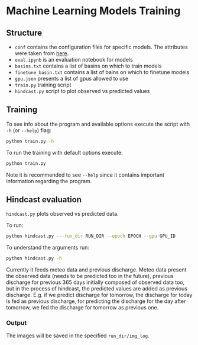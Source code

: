 # Machine Learning Models Training

## Structure

- `conf` contains the configuration files for specific models. The attributes were taken from [here](https://neuralhydrology.readthedocs.io/en/latest/usage/config.html).
- `eval.ipynb` is an evaluation notebook for models
- `basins.txt` contains a list of basins on which to train models
- `finetune_basin.txt` contains a list of bains on which to finetune models
- `gpu.json` presents a list of gpus allowed to use
- `train.py` training script
- `hindcast.py` script to plot observed vs predicted values

## Training

To see info about the program and available options execute the script with `-h` (or `--help`) flag:

```bash
python train.py -h
```

To run the training with default options execute:

```bash
python train.py
```

Note it is recommended to see `--help` since it contains important information regarding the program.


## Hindcast evaluation

`hindcast.py` plots observed vs predicted data. 

To run:

```bash
python hindcast.py ---run_dir RUN_DIR --epoch EPOCH --gpu GPU_ID
```

To understand the arguments run:

```bash
python hindcast.py -h
```

Currently it feeds meteo data and previous discharge. Meteo data present the observed data (needs to be predicted too in the future), previous discharge for previous 365 days initially composed of observed data too, but in the process of hindcast, the predicted values are added as previous discharge. E.g. if we predict discharge for tomorrow, the discharge for today is fed as previous discharge, for predicting the discharge for the day after tomorrow, we fed the discharge for tomorrow as previous one.

### Output

The images will be saved in the specified `run_dir/img_log`.
